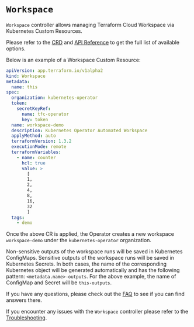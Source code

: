 # `Workspace`

`Workspace` controller allows managing Terraform Cloud Workspace via Kubernetes Custom Resources.

Please refer to the [CRD](../config/crd/bases/app.terraform.io_workspaces.yaml) and [API Reference](./api-reference.md#workspace) to get the full list of available options.

Below is an example of a Workspace Custom Resource:

```yaml
apiVersion: app.terraform.io/v1alpha2
kind: Workspace
metadata:
  name: this
spec:
  organization: kubernetes-operator
  token:
    secretKeyRef:
      name: tfc-operator
      key: token
  name: workspace-demo
  description: Kubernetes Operator Automated Workspace
  applyMethod: auto
  terraformVersion: 1.3.2
  executionMode: remote
  terraformVariables:
    - name: counter
      hcl: true
      value: >
        [
        1,
        2,
        4,
        8,
        16,
        32
        ]
  tags:
    - demo
```

Once the above CR is applied, the Operator creates a new workspace `workspace-demo` under the `kubernetes-operator` organization.

Non-sensitive outputs of the workspace runs will be saved in Kubernetes ConfigMaps. Sensitive outputs of the workspace runs will be saved in Kubernetes Secrets. In both cases, the name of the corresponding Kubernetes object will be generated automatically and has the following pattern: `<metadata.name>-outputs`. For the above example, the name of ConfigMap and Secret will be `this-outputs`.

If you have any questions, please check out the [FAQ](./faq.md#workspace-controller) to see if you can find answers there.

If you encounter any issues with the `Workspace` controller please refer to the [Troubleshooting](../README.md#troubleshooting).
